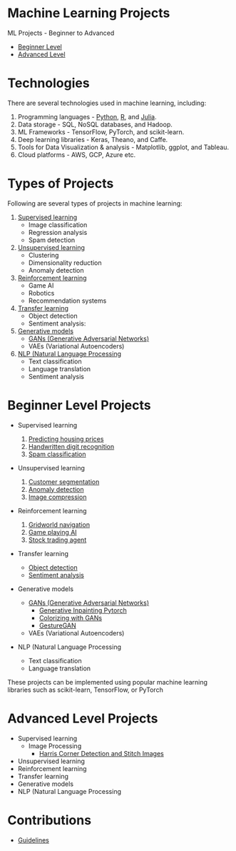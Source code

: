 # Machine Learning Projects

ML Projects - Beginner to Advanced
   - [Beginner Level](#beginner-level-projects)
   - [Advanced Level](#advanced-level-projects)


# Technologies
There are several technologies used in machine learning, including:

1. Programming languages - [Python](https://www.youtube.com/watch?v=gfDE2a7MKjA), [R](https://www.youtube.com/watch?v=KlsYCECWEWE), and [Julia](https://www.youtube.com/watch?v=lwj-1mclq0U).
2. Data storage - SQL, NoSQL databases, and Hadoop.
3. ML Frameworks - TensorFlow, PyTorch, and scikit-learn.
4. Deep learning libraries - Keras, Theano, and Caffe.
5. Tools for Data Visualization & analysis - Matplotlib, ggplot, and Tableau.
6. Cloud platforms - AWS, GCP, Azure etc.


# Types of Projects
Following are several types of projects in machine learning:

1. [Supervised learning](https://www.ibm.com/topics/supervised-learning)
   - Image classification
   - Regression analysis
   - Spam detection
2. [Unsupervised learning](https://www.ibm.com/topics/unsupervised-learning)
   - Clustering 
   - Dimensionality reduction
   - Anomaly detection
3. [Reinforcement learning](https://www.geeksforgeeks.org/what-is-reinforcement-learning/)
   - Game AI
   - Robotics
   - Recommendation systems
4. [Transfer learning](https://www.youtube.com/watch?v=3gyeDlZqWko)
   - Object detection
   - Sentiment analysis:
5. [Generative models](https://developers.google.com/machine-learning/gan/generative)
   - [GANs (Generative Adversarial Networks)](https://www.projectpro.io/article/generative-adversarial-networks-gan-based-projects-to-work-on/530)
   - VAEs (Variational Autoencoders) 
6. [NLP (Natural Language Processing](https://www.ibm.com/topics/natural-language-processing)
   - Text classification
   - Language translation
   - Sentiment analysis

# Beginner Level Projects

- Supervised learning
   1. [Predicting housing prices](https://towardsdatascience.com/predicting-house-prices-with-machine-learning-62d5bcd0d68f)
   2. [Handwritten digit recognition](https://www.analyticsvidhya.com/blog/2021/11/newbies-deep-learning-project-to-recognize-handwritten-digit/)
   3. [Spam classification](https://towardsdatascience.com/email-spam-detection-1-2-b0e06a5c0472)
   
- Unsupervised learning
   1. [Customer segmentation](https://towardsdatascience.com/customer-segmentation-with-machine-learning-a0ac8c3d4d84)
   2. [Anomaly detection](https://serokell.io/blog/anomaly-detection-in-machine-learning)
   3. [Image compression](https://towardsdatascience.com/ai-based-image-compression-the-state-of-the-art-fb5aa6042bfa)
   
- Reinforcement learning
   1. [Gridworld navigation](https://towardsdatascience.com/reinforcement-learning-implement-grid-world-from-scratch-c5963765ebff)
   2. [Game playing AI](https://towardsdatascience.com/how-to-teach-an-ai-to-play-games-deep-reinforcement-learning-28f9b920440a)
   3. [Stock trading agent](https://www.simplilearn.com/tutorials/machine-learning-tutorial/stock-price-prediction-using-machine-learning)
   
- Transfer learning
   - [Object detection](https://github.com/matterport/Mask_RCNN)
   - [Sentiment analysis](https://data-flair.training/blogs/python-sentiment-analysis/)

- Generative models
   - [GANs (Generative Adversarial Networks)](https://medium.com/analytics-vidhya/top-5-gan-generative-adversarial-networks-projects-for-final-year-computer-science-students-ff35eab94e4f)
      - [Generative Inpainting Pytorch](https://github.com/daa233/generative-inpainting-pytorch)
      - [Colorizing with GANs](https://github.com/ImagingLab/Colorizing-with-GANs)
      - [GestureGAN](https://github.com/Ha0Tang/GestureGAN)
   - VAEs (Variational Autoencoders) 

- NLP (Natural Language Processing
   - Text classification
   - Language translation

These projects can be implemented using popular machine learning libraries such as scikit-learn, TensorFlow, or PyTorch


# Advanced Level Projects

- Supervised learning
   - Image Processing
      - [Harris Corner Detection and Stitch Images](https://github.com/syedmouaazfarrukh/Machine-Learning-Projects/tree/main/Advanced/Supervised%20Learning/Image%20Classification/Harris%20Corner%20Detector%20%26%20Image%20Stitcher)
- Unsupervised learning
- Reinforcement learning
- Transfer learning
- Generative models
- NLP (Natural Language Processing

# Contributions
- [Guidelines](https://github.com/syedmouaazfarrukh/Machine-Learning-Projects/blob/main/CONTRIBUTION.md)


